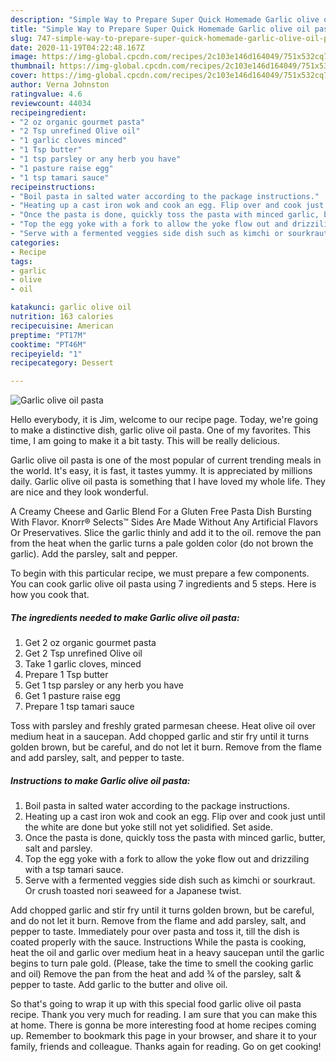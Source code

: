 ```yaml
---
description: "Simple Way to Prepare Super Quick Homemade Garlic olive oil pasta"
title: "Simple Way to Prepare Super Quick Homemade Garlic olive oil pasta"
slug: 747-simple-way-to-prepare-super-quick-homemade-garlic-olive-oil-pasta
date: 2020-11-19T04:22:48.167Z
image: https://img-global.cpcdn.com/recipes/2c103e146d164049/751x532cq70/garlic-olive-oil-pasta-recipe-main-photo.jpg
thumbnail: https://img-global.cpcdn.com/recipes/2c103e146d164049/751x532cq70/garlic-olive-oil-pasta-recipe-main-photo.jpg
cover: https://img-global.cpcdn.com/recipes/2c103e146d164049/751x532cq70/garlic-olive-oil-pasta-recipe-main-photo.jpg
author: Verna Johnston
ratingvalue: 4.6
reviewcount: 44034
recipeingredient:
- "2 oz organic gourmet pasta"
- "2 Tsp unrefined Olive oil"
- "1 garlic cloves minced"
- "1 Tsp butter"
- "1 tsp parsley or any herb you have"
- "1 pasture raise egg"
- "1 tsp tamari sauce"
recipeinstructions:
- "Boil pasta in salted water according to the package instructions."
- "Heating up a cast iron wok and cook an egg. Flip over and cook just until the white are done but yoke still not yet solidified. Set aside."
- "Once the pasta is done, quickly toss the pasta with minced garlic, butter, salt and parsley."
- "Top the egg yoke with a fork to allow the yoke flow out and drizziling with a tsp tamari sauce."
- "Serve with a fermented veggies side dish such as kimchi or sourkraut. Or crush toasted nori seaweed for a Japanese twist."
categories:
- Recipe
tags:
- garlic
- olive
- oil

katakunci: garlic olive oil 
nutrition: 163 calories
recipecuisine: American
preptime: "PT17M"
cooktime: "PT46M"
recipeyield: "1"
recipecategory: Dessert

---
```



![Garlic olive oil pasta](https://img-global.cpcdn.com/recipes/2c103e146d164049/751x532cq70/garlic-olive-oil-pasta-recipe-main-photo.jpg)

Hello everybody, it is Jim, welcome to our recipe page. Today, we're going to make a distinctive dish, garlic olive oil pasta. One of my favorites. This time, I am going to make it a bit tasty. This will be really delicious.

Garlic olive oil pasta is one of the most popular of current trending meals in the world. It's easy, it is fast, it tastes yummy. It is appreciated by millions daily. Garlic olive oil pasta is something that I have loved my whole life. They are nice and they look wonderful.

A Creamy Cheese and Garlic Blend For a Gluten Free Pasta Dish Bursting With Flavor. Knorr® Selects™ Sides Are Made Without Any Artificial Flavors Or Preservatives. Slice the garlic thinly and add it to the oil. remove the pan from the heat when the garlic turns a pale golden color (do not brown the garlic). Add the parsley, salt and pepper.


To begin with this particular recipe, we must prepare a few components. You can cook garlic olive oil pasta using 7 ingredients and 5 steps. Here is how you cook that.

<!--inarticleads1-->

##### The ingredients needed to make Garlic olive oil pasta:

1. Get 2 oz organic gourmet pasta
1. Get 2 Tsp unrefined Olive oil
1. Take 1 garlic cloves, minced
1. Prepare 1 Tsp butter
1. Get 1 tsp parsley or any herb you have
1. Get 1 pasture raise egg
1. Prepare 1 tsp tamari sauce


Toss with parsley and freshly grated parmesan cheese. Heat olive oil over medium heat in a saucepan. Add chopped garlic and stir fry until it turns golden brown, but be careful, and do not let it burn. Remove from the flame and add parsley, salt, and pepper to taste. 

<!--inarticleads2-->

##### Instructions to make Garlic olive oil pasta:

1. Boil pasta in salted water according to the package instructions.
1. Heating up a cast iron wok and cook an egg. Flip over and cook just until the white are done but yoke still not yet solidified. Set aside.
1. Once the pasta is done, quickly toss the pasta with minced garlic, butter, salt and parsley.
1. Top the egg yoke with a fork to allow the yoke flow out and drizziling with a tsp tamari sauce.
1. Serve with a fermented veggies side dish such as kimchi or sourkraut. Or crush toasted nori seaweed for a Japanese twist.


Add chopped garlic and stir fry until it turns golden brown, but be careful, and do not let it burn. Remove from the flame and add parsley, salt, and pepper to taste. Immediately pour over pasta and toss it, till the dish is coated properly with the sauce. Instructions While the pasta is cooking, heat the oil and garlic over medium heat in a heavy saucepan until the garlic begins to turn pale gold. (Please, take the time to smell the cooking garlic and oil) Remove the pan from the heat and add ¾ of the parsley, salt &amp; pepper to taste. Add garlic to the butter and olive oil. 

So that's going to wrap it up with this special food garlic olive oil pasta recipe. Thank you very much for reading. I am sure that you can make this at home. There is gonna be more interesting food at home recipes coming up. Remember to bookmark this page in your browser, and share it to your family, friends and colleague. Thanks again for reading. Go on get cooking!
